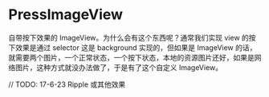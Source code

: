 # PressImageView

自带按下效果的 ImageView。为什么会有这个东西呢？通常我们实现 view 的按下效果是通过 selector 这是 background 实现的，但如果是 ImageView 的话，就需要两个图片，一个正常状态，一个按下状态，本地的资源图片还好，如果是网络图片，这种方式就没办法做了，于是有了这个自定义 ImageView。



// TODO: 17-6-23 Ripple 或其他效果

